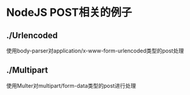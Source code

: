 # NodeJS POST相关的例子
## ./Urlencoded

使用body-parser对application/x-www-form-urlencoded类型的post处理
## ./Multipart

使用Multer对multipart/form-data类型的post进行处理
